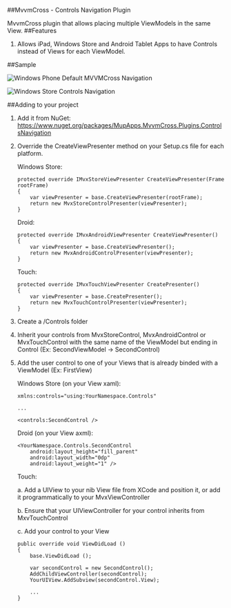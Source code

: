 ##MvvmCross - Controls Navigation Plugin 

MvvmCross plugin that allows placing multiple ViewModels in the same View. 
##Features
1. Allows iPad, Windows Store and Android Tablet Apps to have Controls instead of Views for each ViewModel.

##Sample

![Windows Phone Default MVVMCross Navigation](http://i.imgur.com/iSniJEjh.png)

![Windows Store Controls Navigation](http://i.imgur.com/yeBFtXs.png)

##Adding to your project

1. Add it from NuGet: https://www.nuget.org/packages/MupApps.MvvmCross.Plugins.ControlsNavigation

2. Override the CreateViewPresenter method on your Setup.cs file for each platform.
	
	Windows Store:
	```
	protected override IMvxStoreViewPresenter CreateViewPresenter(Frame rootFrame)
    {
        var viewPresenter = base.CreateViewPresenter(rootFrame);
        return new MvxStoreControlPresenter(viewPresenter);
    }
	```

	Droid:
	```
	protected override IMvxAndroidViewPresenter CreateViewPresenter()
    {
        var viewPresenter = base.CreateViewPresenter();
        return new MvxAndroidControlPresenter(viewPresenter);
    }
	```

	Touch:
	```
	protected override IMvxTouchViewPresenter CreatePresenter()
	{
        var viewPresenter = base.CreatePresenter();
        return new MvxTouchControlPresenter(viewPresenter);
	}
	```

3. Create a /Controls folder
4. Inherit your controls from MvxStoreControl, MvxAndroidControl or MvxTouchControl with the same name of the ViewModel but ending in Control (Ex: SecondViewModel -> SecondControl)
5. Add the user control to one of your Views that is already binded with a ViewModel (Ex: FirstView)

	Windows Store (on your View xaml):
	```
	xmlns:controls="using:YourNamespace.Controls"

	...

	<controls:SecondControl />
	```

	Droid (on your View axml):
	```
	<YourNamespace.Controls.SecondControl
        android:layout_height="fill_parent"
        android:layout_width="0dp"
        android:layout_weight="1" />
	```

	Touch:
	
	a. Add a UIView to your nib View file from XCode and position it, or add it programmatically to your MvxViewController
	
	b. Ensure that your UIViewController for your control inherits from MxvTouchControl
	
	c. Add your control to your View

	```
	public override void ViewDidLoad ()
	{
		base.ViewDidLoad ();

		var secondControl = new SecondControl();
        AddChildViewController(secondControl);
        YourUIView.AddSubview(secondControl.View);

		...
	}
	```